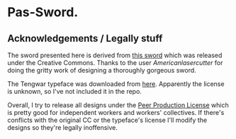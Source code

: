 # Pas-Sword.

## Acknowledgements / Legally stuff

The sword presented here is derived from [this sword](https://www.thingiverse.com/thing:607385/#files) which was released under the Creative Commons. Thanks to the user *Americanlasercutter* for doing the gritty work of designing a thoroughly gorgeous sword.

The Tengwar typeface was downloaded from [here](http://www.fontspace.com/harri-per%C3%A4l%C3%A4/tengwar-cursive). Apparently the license is unknown, so I've not included it in the repo.

Overall, I try to release all designs under the [Peer Production License](https://wiki.p2pfoundation.net/Peer_Production_License) which is pretty good for independent workers and workers' collectives. If there's conflicts with the original CC or the typeface's license I'll modify the designs so they're legally inoffensive.
